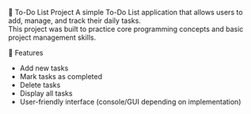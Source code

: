  📝 To-Do List Project
A simple To-Do List application that allows users to add, manage, and track their daily tasks.  
This project was built to practice core programming concepts and basic project management skills.

🚀 Features
- Add new tasks
- Mark tasks as completed
- Delete tasks
- Display all tasks
- User-friendly interface (console/GUI depending on implementation)
